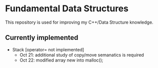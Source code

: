 # Fundamental Data Structures
This repository is used for improving my C++/Data Structure knowledge.

## Currently implemented
- Stack [operator= not implemented]
  - Oct 21: additional study of copy/move semanatics is required
  - Oct 22: modified array new into malloc();
